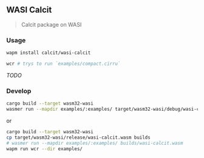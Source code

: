 ## WASI Calcit

> Calcit package on WASI

### Usage

```bash
wapm install calcit/wasi-calcit

wcr # trys to run `examples/compact.cirru`
```

_TODO_

### Develop

```bash
cargo build --target wasm32-wasi
wasmer run --mapdir examples/:examples/ target/wasm32-wasi/debug/wasi-calcit.wasm
```

or

```bash
cargo build --target wasm32-wasi
cp target/wasm32-wasi/release/wasi-calcit.wasm builds
# wasmer run --mapdir examples/:examples/ builds/wasi-calcit.wasm
wapm run wcr --dir examples/
```
